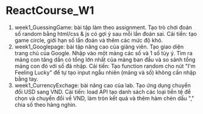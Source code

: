 # ReactCourse_W1
1. week1_GuessingGame: bài tập làm theo assignment. Tạo trò chơi đoán số random bằng html/css & js có gợi ý sau mỗi lần đoán sai. Cải tiến: tạo game circle, giới hạn số lần đoán và thêm các mức độ khó.
2. week1_Googlepage: bài tập nâng cao của giảng viên. Tạo giao diện trang chủ của Google. Nhập vào một mảng các số và 1 số tùy ý. Tìm ra mảng con tăng dần có tổng lớn nhất của mảng ban đầu và so sánh tổng mảng con đó với số đã nhập. Cải tiến: Tạo function random cho nút "I'm Feeling Lucky" để tự tạo input ngẫu nhiên (mảng và số) không cần nhập bằng tay.
3. week1_CurrencyExchage: bài nâng cao của lab. Tạo ứng dụng chuyển đổi USD sang VND. Cải tiến: load API tạo danh sách các loại tiền tệ để chọn và chuyển đổi về VND, làm tròn kết quả và thêm hàm chèn dấu "," chia số theo hàng nghìn.
